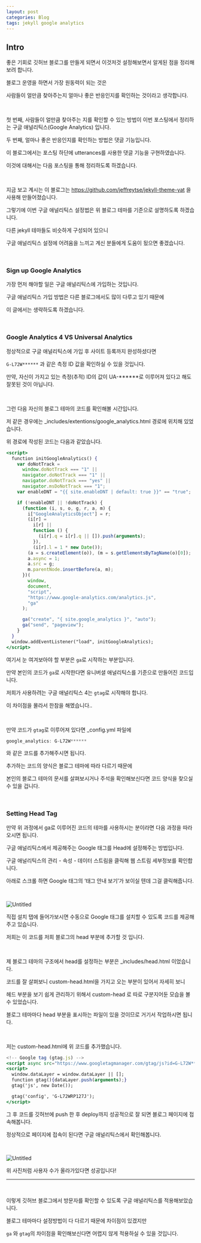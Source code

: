```yaml
---
layout: post
categories: Blog
tags: jekyll google analytics
---
```


## Intro

좋은 기회로 깃허브 블로그를 만들게 되면서 이것저것 설정해보면서 알게된 점을 정리해보려 합니다.

블로그 운영을 하면서 가장 원동력이 되는 것은

사람들이 얼만큼 찾아주는지 얼마나 좋은 반응인지를 확인하는 것이라고 생각합니다.

<br/>

첫 번째, 사람들이 얼만큼 찾아주는 지를 확인할 수 있는 방법이 이번 포스팅에서 정리하는 구글 애널리틱스(Google Analytics) 입니다.

두 번째, 얼마나 좋은 반응인지를 확인하는 방법은 댓글 기능입니다.

이 블로그에서는 포스팅 하단에 utterances를 사용한 댓글 기능을 구현하였습니다.

이것에 대해서는 다음 포스팅을 통해 정리하도록 하겠습니다.

<br/>

지금 보고 계시는 이 블로그는 https://github.com/jeffreytse/jekyll-theme-yat 을 사용해 만들어졌습니다.

그렇기에 이번 구글 애널리틱스 설정법은 위 블로그 테마를 기준으로 설명하도록 하겠습니다.

다른 jekyll 테마들도 비슷하게 구성되어 있으니

구글 애널리틱스 설정에 어려움을 느끼고 계신 분들에게 도움이 됬으면 좋겠습니다.

<br/>

### Sign up Google Analytics

가장 먼저 해야할 일은 구글 애널리틱스에 가입하는 것입니다.

구글 애널리틱스 가입 방법은 다른 블로그에서도 많이 다루고 있기 때문에

이 글에서는 생략하도록 하겠습니다.

<br/>

### Google Analytics 4 VS Universal Analytics

정상적으로 구글 애널리틱스에 가입 후 사이트 등록까지 완성하셨다면

`G-L72W******` 과 같은 측정 ID 값을 확인하실 수 있을 것입니다.

만약, 자신이 가지고 있는 측정(추적) ID의 값이 UA-**\*\***로 이루어져 있다고 해도 잘못된 것이 아닙니다.

<br/>

그런 다음 자신의 블로그 테마의 코드를 확인해볼 시간입니다.

저 같은 경우에는 \_includes/extentions/google_analytics.html 경로에 위치해 있었습니다.

위 경로에 작성된 코드는 다음과 같았습니다.

```jsx
<script>
  function initGoogleAnalytics() {
    var doNotTrack =
      window.doNotTrack === "1" ||
      navigator.doNotTrack === "1" ||
      navigator.doNotTrack === "yes" ||
      navigator.msDoNotTrack === "1";
    var enableDNT = "{{ site.enableDNT | default: true }}" == "true";

    if (!enableDNT || !doNotTrack) {
      (function (i, s, o, g, r, a, m) {
        i["GoogleAnalyticsObject"] = r;
        (i[r] =
          i[r] ||
          function () {
            (i[r].q = i[r].q || []).push(arguments);
          }),
          (i[r].l = 1 * new Date());
        (a = s.createElement(o)), (m = s.getElementsByTagName(o)[0]);
        a.async = 1;
        a.src = g;
        m.parentNode.insertBefore(a, m);
      })(
        window,
        document,
        "script",
        "https://www.google-analytics.com/analytics.js",
        "ga"
      );

      ga("create", "{ site.google_analytics }", "auto");
      ga("send", "pageview");
    }
  }
  window.addEventListener("load", initGoogleAnalytics);
</script>
```

여기서 눈 여겨보아야 할 부분은 `ga`로 시작하는 부분입니다.

만약 본인의 코드가 `ga`로 시작한다면 유니버셜 애널리틱스를 기준으로 만들어진 코드입니다.

저희가 사용하려는 구글 애널리틱스 4는 `gtag`로 시작해야 합니다.

이 차이점을 몰라서 한참을 해멨습니다..

<br/>

만약 코드가 `gtag`로 이루어져 있다면 \_config.yml 파일에

```jsx
google_analytics: G-L72W******
```

와 같은 코드를 추가해주시면 됩니다.

추가하는 코드의 양식은 블로그 테마에 따라 다르기 때문에

본인의 블로그 테마의 문서를 살펴보시거나 주석을 확인해보신다면 코드 양식을 찾으실 수 있을 겁니다.

<br/>

### Setting Head Tag

만약 위 과정에서 ga로 이루어진 코드의 테마를 사용하시는 분이라면 다음 과정을 따라오시면 됩니다.

구글 애널리틱스에서 제공해주는 Google 태그를 Head에 설정해주는 방법입니다.

구글 애널리틱스의 관리 - 속성 - 데이터 스트림을 클릭해 웹 스트림 세부정보를 확인합니다.

아래로 스크롤 하면 Google 태그의 ‘태그 안내 보기’가 보이실 텐데 그걸 클릭해줍니다.

<br/>

![Untitled](https://i.ibb.co/TkpCtVN/Untitled.png)

직접 설치 탭에 들어가보시면 수동으로 Google 태그를 설치할 수 있도록 코드를 제공해주고 있습니다.

저희는 이 코드를 저희 블로그의 head 부분에 추가할 것 입니다.

<br/>

제 블로그 테마의 구조에서 head를 설정하는 부분은 \_includes/head.html 이었습니다.

코드를 잘 살펴보니 custom-head.html을 가지고 오는 부분이 있어서 자세히 보니

헤드 부분을 보기 쉽게 관리하기 위해서 custom-head 로 따로 구분지어둔 모습을 볼 수 있었습니다.

블로그 테마마다 head 부분을 표시하는 파일이 있을 것이므로 거기서 작업하시면 됩니다.

<br/>

저는 custom-head.html에 위 코드를 추가했습니다.

```jsx
<!-- Google tag (gtag.js) -->
<script async src="https://www.googletagmanager.com/gtag/js?id=G-L72W******"></script>
<script>
  window.dataLayer = window.dataLayer || [];
  function gtag(){dataLayer.push(arguments);}
  gtag('js', new Date());

  gtag('config', 'G-L72WRP127J');
</script>
```

그 후 코드를 깃허브에 push 한 후 deploy까지 성공적으로 잘 되면 블로그 페이지에 접속해봅니다.

정상적으로 페이지에 접속이 된다면 구글 애널리틱스에서 확인해봅니다.

<br/>

![Untitled](https://i.ibb.co/VVx1xY0/Untitled-1.png)

위 사진처럼 사용자 수가 올라가있다면 성공입니다!

---

<br/>

이렇게 깃허브 블로그에서 방문자를 확인할 수 있도록 구글 애널리틱스를 적용해보았습니다.

블로그 테마마다 설정방법이 다 다르기 때문에 차이점이 있겠지만

`ga` 와 `gtag`의 차이점을 확인해보신다면 어렵지 않게 적용하실 수 있을 것입니다.
